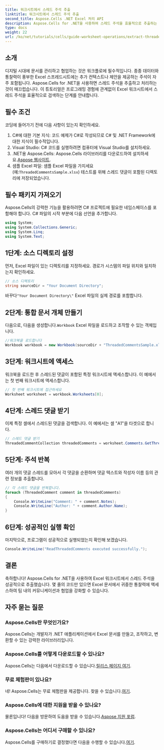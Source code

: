 ```yaml
---
title: 워크시트에서 스레드 주석 추출
linktitle: 워크시트에서 스레드 주석 추출
second_title: Aspose.Cells .NET Excel 처리 API
description: Aspose.Cells for .NET을 사용하여 스레드 주석을 효율적으로 추출하는 방법을 배우면 Excel 문서의 잠재력을 최대한 활용할 수 있습니다. 이 포괄적인 튜토리얼은 단계별 지침을 안내합니다.
type: docs
weight: 22
url: /ko/net/tutorials/cells/guide-worksheet-operations/extract-threaded-comments/
---
```

## 소개

디지털 시대에 문서를 관리하고 협업하는 것은 워크플로에 필수적입니다. 종종 데이터와 통찰력이 풍부한 Excel 스프레드시트에는 추가 컨텍스트나 제안을 제공하는 주석이 자주 포함됩니다. Aspose.Cells for .NET을 사용하면 스레드 주석을 추출하고 처리하는 것이 매끄럽습니다. 이 튜토리얼은 프로그래밍 경험에 관계없이 Excel 워크시트에서 스레드 주석을 효율적으로 검색하는 단계를 안내합니다. 

## 필수 조건
코딩에 들어가기 전에 다음 사항이 있는지 확인하세요.

1. C#에 대한 기본 지식: 코드 예제가 C#로 작성되므로 C# 및 .NET Framework에 대한 지식이 필수적입니다.
2. Visual Studio: C# 코드를 실행하려면 컴퓨터에 Visual Studio를 설치하세요.
3.  .NET용 Aspose.Cells: Aspose.Cells 라이브러리를 다운로드하여 설치하세요.[Aspose 웹사이트](https://releases.aspose.com/cells/net/).
4.  샘플 Excel 파일: 샘플 Excel 파일을 가지세요(예:`ThreadedCommentsSample.xlsx`) 테스트를 위해 스레드 댓글이 포함된 디렉토리에 저장되었습니다.

## 필수 패키지 가져오기
Aspose.Cells의 강력한 기능을 활용하려면 C# 프로젝트에 필요한 네임스페이스를 포함해야 합니다. C# 파일의 시작 부분에 다음 선언을 추가합니다.

```csharp
using System;
using System.Collections.Generic;
using System.Linq;
using System.Text;
```

## 1단계: 소스 디렉토리 설정
먼저, Excel 파일이 있는 디렉토리를 지정하세요. 경로가 시스템의 파일 위치와 일치하는지 확인하세요.

```csharp
// 소스 디렉토리
string sourceDir = "Your Document Directory";
```
 바꾸다`"Your Document Directory\"` Excel 파일의 실제 경로를 포함합니다.

## 2단계: 통합 문서 개체 만들기
 다음으로, 다음을 생성합니다.`Workbook` Excel 파일을 로드하고 조작할 수 있는 객체입니다.

```csharp
//워크북을 로드합니다
Workbook workbook = new Workbook(sourceDir + "ThreadedCommentsSample.xlsx");
```

## 3단계: 워크시트에 액세스
워크북을 로드한 후 스레드된 댓글이 포함된 특정 워크시트에 액세스합니다. 이 예에서는 첫 번째 워크시트에 액세스합니다.

```csharp
// 첫 번째 워크시트에 접근하세요
Worksheet worksheet = workbook.Worksheets[0];
```

## 4단계: 스레드 댓글 받기
이제 특정 셀에서 스레드된 댓글을 검색합니다. 이 예에서는 셀 "A1"을 타겟으로 합니다.

```csharp
// 스레드 댓글 받기
ThreadedCommentCollection threadedComments = worksheet.Comments.GetThreadedComments("A1");
```

## 5단계: 주석 반복
여러 개의 댓글 스레드를 모아서 각 댓글을 순환하며 댓글 텍스트와 작성자 이름 등의 관련 정보를 추출합니다.

```csharp
// 각 스레드 댓글을 반복합니다.
foreach (ThreadedComment comment in threadedComments)
{
    Console.WriteLine("Comment: " + comment.Notes);
    Console.WriteLine("Author: " + comment.Author.Name);
}
```

## 6단계: 성공적인 실행 확인
마지막으로, 프로그램이 성공적으로 실행되었는지 확인해 보겠습니다.

```csharp
Console.WriteLine("ReadThreadedComments executed successfully.");
```

## 결론
축하합니다! Aspose.Cells for .NET을 사용하여 Excel 워크시트에서 스레드 주석을 성공적으로 추출했습니다. 몇 줄의 코드만 있으면 Excel 문서에서 귀중한 통찰력에 액세스하여 팀 내의 커뮤니케이션과 협업을 강화할 수 있습니다.

## 자주 묻는 질문

### Aspose.Cells란 무엇인가요?
Aspose.Cells는 개발자가 .NET 애플리케이션에서 Excel 문서를 만들고, 조작하고, 변환할 수 있는 강력한 라이브러리입니다.

### Aspose.Cells를 어떻게 다운로드할 수 있나요?
 Aspose.Cells는 다음에서 다운로드할 수 있습니다.[릴리스 페이지 여기](https://releases.aspose.com/cells/net/).

### 무료 체험판이 있나요?
 네! Aspose.Cells는 무료 체험판을 제공합니다. 찾을 수 있습니다.[여기](https://releases.aspose.com/).

### Aspose.Cells에 대한 지원을 받을 수 있나요?
 물론입니다! 다음을 방문하여 도움을 받을 수 있습니다.[Aspose 지원 포럼](https://forum.aspose.com/c/cells/9).

### Aspose.Cells는 어디서 구매할 수 있나요?
 Aspose.Cells를 구매하기로 결정했다면 다음을 수행할 수 있습니다.[여기](https://purchase.aspose.com/buy).